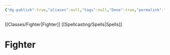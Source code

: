 ```yaml
---
{"dg-publish":true,"aliases":null,"tags":null,"Done":true,"permalink":"/classes/spelllists/fighter-spelllist/","dgHomeLink":false,"dgPassFrontmatter":true}
---
```


[[Classes/Fighter|Fighter]]
[[Spellcasting/Spells|Spells]]
# Fighter
